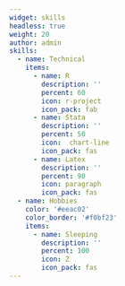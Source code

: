 ```yaml
---
widget: skills
headless: true
weight: 20
author: admin
skills:
  - name: Technical
    items:
      - name: R
        description: ''
        percent: 60
        icon: r-project
        icon_pack: fab
      - name: Stata
        description: ''
        percent: 50
        icon:  chart-line
        icon_pack: fas
      - name: Latex
        description: ''
        percent: 90
        icon: paragraph
        icon_pack: fas
  - name: Hobbies
    color: '#eeac02'
    color_border: '#f0bf23'
    items:
      - name: Sleeping
        description: ''
        percent: 100
        icon: Z
        icon_pack: fas
---
```

